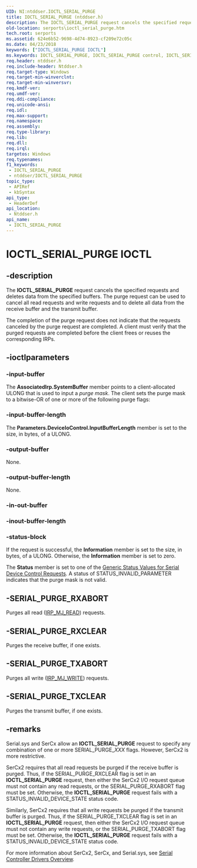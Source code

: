 ```yaml
---
UID: NI:ntddser.IOCTL_SERIAL_PURGE
title: IOCTL_SERIAL_PURGE (ntddser.h)
description: The IOCTL_SERIAL_PURGE request cancels the specified requests and deletes data from the specified buffers.
old-location: serports\ioctl_serial_purge.htm
tech.root: serports
ms.assetid: 624e6b52-9698-4d74-8923-cf209e72c05c
ms.date: 04/23/2018
keywords: ["IOCTL_SERIAL_PURGE IOCTL"]
ms.keywords: IOCTL_SERIAL_PURGE, IOCTL_SERIAL_PURGE control, IOCTL_SERIAL_PURGE control code [Serial Ports], ntddser/IOCTL_SERIAL_PURGE, serports.ioctl_serial_purge, serref_d52cfcec-8098-4319-b601-14187a77e438.xml
req.header: ntddser.h
req.include-header: Ntddser.h
req.target-type: Windows
req.target-min-winverclnt: 
req.target-min-winversvr: 
req.kmdf-ver: 
req.umdf-ver: 
req.ddi-compliance: 
req.unicode-ansi: 
req.idl: 
req.max-support: 
req.namespace: 
req.assembly: 
req.type-library: 
req.lib: 
req.dll: 
req.irql: 
targetos: Windows
req.typenames: 
f1_keywords:
 - IOCTL_SERIAL_PURGE
 - ntddser/IOCTL_SERIAL_PURGE
topic_type:
 - APIRef
 - kbSyntax
api_type:
 - HeaderDef
api_location:
 - Ntddser.h
api_name:
 - IOCTL_SERIAL_PURGE
---
```


# IOCTL_SERIAL_PURGE IOCTL


## -description

The <b>IOCTL_SERIAL_PURGE</b> request cancels the specified requests and deletes data from the specified buffers. The purge request can be used to cancel all read requests and write requests and to delete all data from the receive buffer and the transmit buffer.

The completion of the purge request does not indicate that the requests canceled by the purge request are completed. A client must verify that the purged requests are completed before the client frees or reuses the corresponding IRPs.

## -ioctlparameters

### -input-buffer

The <b>AssociatedIrp.SystemBuffer</b> member points to a client-allocated ULONG that is used to input a <i>purge mask</i>. The client sets the purge mask to a bitwise-OR of one or more of the following purge flags:

### -input-buffer-length

The <b>Parameters.DeviceIoControl.InputBufferLength</b> member is set to the size, in bytes, of a ULONG.

### -output-buffer

None.

### -output-buffer-length

None.

### -in-out-buffer

### -inout-buffer-length

### -status-block

If the request is successful, the <b>Information</b> member is set to the size, in bytes, of a ULONG. Otherwise, the <b>Information</b> member is set to zero.

The <b>Status</b> member is set to one of the <a href="/windows-hardware/drivers/serports/serial-device-control-requests2">Generic Status Values for Serial Device Control Requests</a>. A status of STATUS_INVALID_PARAMETER indicates that the purge mask is not valid.

## -SERIAL_PURGE_RXABORT

Purges all read (<a href="/windows-hardware/drivers/ifs/irp-mj-read">IRP_MJ_READ</a>) requests.

## -SERIAL_PURGE_RXCLEAR

Purges the receive buffer, if one exists.

## -SERIAL_PURGE_TXABORT

Purges all write (<a href="/windows-hardware/drivers/kernel/irp-mj-write">IRP_MJ_WRITE</a>) requests.

## -SERIAL_PURGE_TXCLEAR

Purges the transmit buffer, if one exists.

## -remarks

Serial.sys and SerCx allow an <b>IOCTL_SERIAL_PURGE</b> request to specify any combination of one or more SERIAL_PURGE_<i>XXX</i> flags. However, SerCx2 is more restrictive.

SerCx2 requires that all read requests be purged if the receive buffer is purged. Thus, if the SERIAL_PURGE_RXCLEAR flag is set in an <b>IOCTL_SERIAL_PURGE</b> request, then either the SerCx2 I/O request queue must not contain any read requests, or the SERIAL_PURGE_RXABORT flag must be set. Otherwise, the <b>IOCTL_SERIAL_PURGE</b> request fails with a STATUS_INVALID_DEVICE_STATE status code.

Similarly, SerCx2 requires that all write requests be purged if the transmit buffer is purged. Thus, if the SERIAL_PURGE_TXCLEAR flag is set in an <b>IOCTL_SERIAL_PURGE</b> request, then either the SerCx2 I/O request queue must not contain any write requests, or the SERIAL_PURGE_TXABORT flag must be set. Otherwise, the <b>IOCTL_SERIAL_PURGE</b> request fails with a STATUS_INVALID_DEVICE_STATE status code.

For more information about SerCx2, SerCx, and Serial.sys, see <a href="/previous-versions/jj241971(v=vs.85)">Serial Controller Drivers Overview</a>.